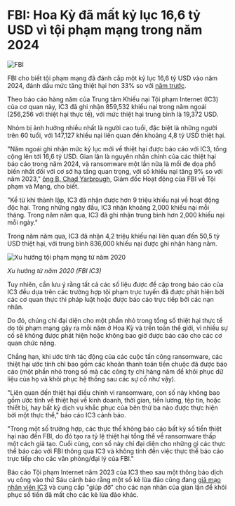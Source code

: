 # FBI: Hoa Kỳ đã mất kỷ lục 16,6 tỷ USD vì tội phạm mạng trong năm 2024

![FBI](https://www.bleepstatic.com/content/hl-images/2025/04/23/FBI.jpg)

FBI cho biết tội phạm mạng đã đánh cắp một kỷ lục 16,6 tỷ USD vào năm 2024, đánh dấu mức tăng thiệt hại hơn 33% so với [năm trước](https://www.bleepingcomputer.com/news/security/fbi-us-lost-record-125-billion-to-online-crime-in-2023/).

Theo báo cáo hàng năm của Trung tâm Khiếu nại Tội phạm Internet (IC3) của cơ quan này, IC3 đã ghi nhận 859,532 khiếu nại trong năm ngoái (256,256 với thiệt hại thực tế), với mức thiệt hại trung bình là 19,372 USD.

Nhóm bị ảnh hưởng nhiều nhất là người cao tuổi, đặc biệt là những người trên 60 tuổi, với 147,127 khiếu nại liên quan đến khoảng 4,8 tỷ USD thiệt hại.

"Năm ngoái ghi nhận mức kỷ lục mới về thiệt hại được báo cáo với IC3, tổng cộng lên tới 16,6 tỷ USD. Gian lận là nguyên nhân chính của các thiệt hại báo cáo trong năm 2024, và ransomware một lần nữa là mối đe dọa phổ biến nhất đối với cơ sở hạ tầng quan trọng, với số khiếu nại tăng 9% so với năm 2023," [ông B. Chad Yarbrough](https://www.ic3.gov/AnnualReport/Reports/2024%5FIC3Report.pdf), Giám đốc Hoạt động của FBI về Tội phạm và Mạng, cho biết.

"Kể từ khi thành lập, IC3 đã nhận được hơn 9 triệu khiếu nại về hoạt động độc hại. Trong những ngày đầu, IC3 nhận khoảng 2,000 khiếu nại mỗi tháng. Trong năm năm qua, IC3 đã ghi nhận trung bình hơn 2,000 khiếu nại mỗi ngày."

Trong năm năm qua, IC3 đã nhận 4,2 triệu khiếu nại liên quan đến 50,5 tỷ USD thiệt hại, với trung bình 836,000 khiếu nại được ghi nhận hàng năm.

![Xu hướng tội phạm mạng từ năm 2020](https://www.bleepstatic.com/images/news/u/1109292/2025/Trends%20since%202020.png)

*Xu hướng từ năm 2020 (FBI IC3)*

Tuy nhiên, cần lưu ý rằng tất cả các số liệu được đề cập trong báo cáo của IC3 đều dựa trên các trường hợp tội phạm trực tuyến đã được phát hiện bởi các cơ quan thực thi pháp luật hoặc được báo cáo trực tiếp bởi các nạn nhân.

Do đó, chúng chỉ đại diện cho một phần nhỏ trong tổng số thiệt hại thực tế do tội phạm mạng gây ra mỗi năm ở Hoa Kỳ và trên toàn thế giới, vì nhiều sự cố sẽ không được phát hiện hoặc không bao giờ được báo cáo cho các cơ quan chức năng.

Chẳng hạn, khi ước tính tác động của các cuộc tấn công ransomware, các thiệt hại ước tính chỉ bao gồm các khoản thanh toán tiền chuộc đã được báo cáo (một phần nhỏ trong số mà các công ty chi hàng năm để khôi phục dữ liệu của họ và khôi phục hệ thống sau các sự cố như vậy).

"Liên quan đến thiệt hại điều chỉnh vì ransomware, con số này không bao gồm ước tính về thiệt hại về kinh doanh, thời gian, tiền lương, tệp tin, hoặc thiết bị, hay bất kỳ dịch vụ khắc phục của bên thứ ba nào được thực hiện bởi một thực thể," báo cáo IC3 cảnh báo.

"Trong một số trường hợp, các thực thể không báo cáo bất kỳ số tiền thiệt hại nào đến FBI, do đó tạo ra tỷ lệ thiệt hại tổng thể về ransomware thấp một cách giả tạo. Cuối cùng, con số này chỉ đại diện cho những gì các thực thể báo cáo với FBI thông qua IC3 và không tính đến việc thực thể báo cáo trực tiếp cho các văn phòng/đại lý của FBI."

Báo cáo Tội phạm Internet năm 2023 của IC3 theo sau một thông báo dịch vụ công vào thứ Sáu cảnh báo rằng một số kẻ lừa đảo cũng đang [giả mạo nhân viên IC3](https://www.bleepingcomputer.com/news/security/fbi-scammers-pose-as-fbi-ic3-employees-to-help-recover-lost-funds/) và cung cấp "giúp đỡ" cho các nạn nhân của gian lận để khôi phục số tiền đã mất cho các kẻ lừa đảo khác.